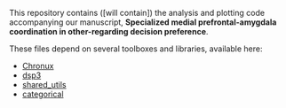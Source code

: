 This repository contains ([will contain]) the analysis and plotting code accompanying our manuscript, **Specialized medial prefrontal-amygdala coordination in other-regarding decision preference**.

These files depend on several toolboxes and libraries, available here:
* [Chronux](http://chronux.org/)
* [dsp3](https://github.com/nfagan/dsp3)
* [shared_utils](https://github.com/nfagan/shared_utils)
* [categorical](https://github.com/nfagan/categorical)
